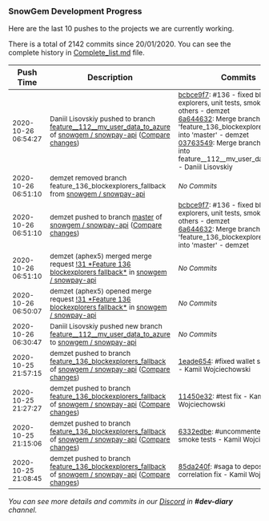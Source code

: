 
### SnowGem Development Progress

Here are the last 10 pushes to the projects we are currently working.

There is a total of 2142 commits since 20/01/2020. You can see the complete history in
 [Complete_list.md](Complete_list.md) file.

| Push Time | Description | Commits |
| --- | --- | --- |
| <sub>2020-10-26 06:54:27</sub> | <sub>Daniil Lisovskiy pushed to branch [feature\_\_112\_\_mv\_user\_data\_to\_azure](https://gitlab.com/snowgem/snowpay-api/commits/feature__112__mv_user_data_to_azure) of [snowgem / snowpay\-api](https://gitlab.com/snowgem/snowpay-api) ([Compare changes](https://gitlab.com/snowgem/snowpay-api/compare/f40136dfaaa0894bb1f644ae86918869cc1be71b...03763549cf22a600b27a896b9db87d3848849b7a))</sub> | <sub>[bcbce9f7](https://gitlab.com/snowgem/snowpay-api/-/commit/bcbce9f72cad86f40436965b11ec316d267e059d): #136 - fixed block explorers, unit tests, smoke tests, and others - demzet<br>[6a644632](https://gitlab.com/snowgem/snowpay-api/-/commit/6a644632d591bca8cd430436d7bff4516d1f411c): Merge branch 'feature_136_blockexplorers_fallback' into 'master' - demzet<br>[03763549](https://gitlab.com/snowgem/snowpay-api/-/commit/03763549cf22a600b27a896b9db87d3848849b7a): Merge branch 'master' into feature__112__mv_user_data_to_azure - Daniil Lisovskiy</sub> |
| <sub>2020-10-26 06:51:10</sub> | <sub>demzet removed branch feature_136_blockexplorers_fallback from [snowgem / snowpay\-api](https://gitlab.com/snowgem/snowpay-api)</sub> | <sub>_No Commits_</sub> |
| <sub>2020-10-26 06:51:10</sub> | <sub>demzet pushed to branch [master](https://gitlab.com/snowgem/snowpay-api/commits/master) of [snowgem / snowpay\-api](https://gitlab.com/snowgem/snowpay-api) ([Compare changes](https://gitlab.com/snowgem/snowpay-api/compare/f0ab5054c389d59e093157e252e213d1e245dc36...6a644632d591bca8cd430436d7bff4516d1f411c))</sub> | <sub>[bcbce9f7](https://gitlab.com/snowgem/snowpay-api/-/commit/bcbce9f72cad86f40436965b11ec316d267e059d): #136 - fixed block explorers, unit tests, smoke tests, and others - demzet<br>[6a644632](https://gitlab.com/snowgem/snowpay-api/-/commit/6a644632d591bca8cd430436d7bff4516d1f411c): Merge branch 'feature_136_blockexplorers_fallback' into 'master' - demzet</sub> |
| <sub>2020-10-26 06:51:10</sub> | <sub>demzet (aphex5) merged merge request [\!31 \*Feature 136 blockexplorers fallback\*](https://gitlab.com/snowgem/snowpay-api/-/merge_requests/31) in [snowgem / snowpay\-api](https://gitlab.com/snowgem/snowpay-api)</sub> | <sub>_No Commits_</sub> |
| <sub>2020-10-26 06:50:07</sub> | <sub>demzet (aphex5) opened merge request [\!31 \*Feature 136 blockexplorers fallback\*](https://gitlab.com/snowgem/snowpay-api/-/merge_requests/31) in [snowgem / snowpay\-api](https://gitlab.com/snowgem/snowpay-api)</sub> | <sub>_No Commits_</sub> |
| <sub>2020-10-26 06:30:47</sub> | <sub>Daniil Lisovskiy pushed new branch [feature\_\_112\_\_mv\_user\_data\_to\_azure](https://gitlab.com/snowgem/snowpay-api/commits/feature__112__mv_user_data_to_azure) to [snowgem / snowpay\-api](https://gitlab.com/snowgem/snowpay-api)</sub> | <sub>_No Commits_</sub> |
| <sub>2020-10-25 21:57:15</sub> | <sub>demzet pushed to branch [feature\_136\_blockexplorers\_fallback](https://gitlab.com/snowgem/snowpay-api/commits/feature_136_blockexplorers_fallback) of [snowgem / snowpay\-api](https://gitlab.com/snowgem/snowpay-api) ([Compare changes](https://gitlab.com/snowgem/snowpay-api/compare/11450e32a0f52ae167c777527a8b352c05a2eb21...1eade6543a0546e08cc01215b27a8aaf2fe6ac76))</sub> | <sub>[1eade654](https://gitlab.com/snowgem/snowpay-api/-/commit/1eade6543a0546e08cc01215b27a8aaf2fe6ac76): #fixed wallet smoke tests - Kamil Wojciechowski</sub> |
| <sub>2020-10-25 21:27:27</sub> | <sub>demzet pushed to branch [feature\_136\_blockexplorers\_fallback](https://gitlab.com/snowgem/snowpay-api/commits/feature_136_blockexplorers_fallback) of [snowgem / snowpay\-api](https://gitlab.com/snowgem/snowpay-api) ([Compare changes](https://gitlab.com/snowgem/snowpay-api/compare/6332edbe6895da595f81f3f62a244dcfdfc0aa5c...11450e32a0f52ae167c777527a8b352c05a2eb21))</sub> | <sub>[11450e32](https://gitlab.com/snowgem/snowpay-api/-/commit/11450e32a0f52ae167c777527a8b352c05a2eb21): #test fix - Kamil Wojciechowski</sub> |
| <sub>2020-10-25 21:15:06</sub> | <sub>demzet pushed to branch [feature\_136\_blockexplorers\_fallback](https://gitlab.com/snowgem/snowpay-api/commits/feature_136_blockexplorers_fallback) of [snowgem / snowpay\-api](https://gitlab.com/snowgem/snowpay-api) ([Compare changes](https://gitlab.com/snowgem/snowpay-api/compare/85da240fdf7b6e96656b49d657a9085f29af687d...6332edbe6895da595f81f3f62a244dcfdfc0aa5c))</sub> | <sub>[6332edbe](https://gitlab.com/snowgem/snowpay-api/-/commit/6332edbe6895da595f81f3f62a244dcfdfc0aa5c): #uncommented wallet smoke tests - Kamil Wojciechowski</sub> |
| <sub>2020-10-25 21:08:45</sub> | <sub>demzet pushed to branch [feature\_136\_blockexplorers\_fallback](https://gitlab.com/snowgem/snowpay-api/commits/feature_136_blockexplorers_fallback) of [snowgem / snowpay\-api](https://gitlab.com/snowgem/snowpay-api) ([Compare changes](https://gitlab.com/snowgem/snowpay-api/compare/b59054891b2b7ff610f5b75dd1d625a6e5348c22...85da240fdf7b6e96656b49d657a9085f29af687d))</sub> | <sub>[85da240f](https://gitlab.com/snowgem/snowpay-api/-/commit/85da240fdf7b6e96656b49d657a9085f29af687d): #saga to deposit correlation fix - Kamil Wojciechowski</sub> |

_You can see more details and commits in our [Discord](https://discord.gg/zumGnbg) in **#dev-diary** channel._
